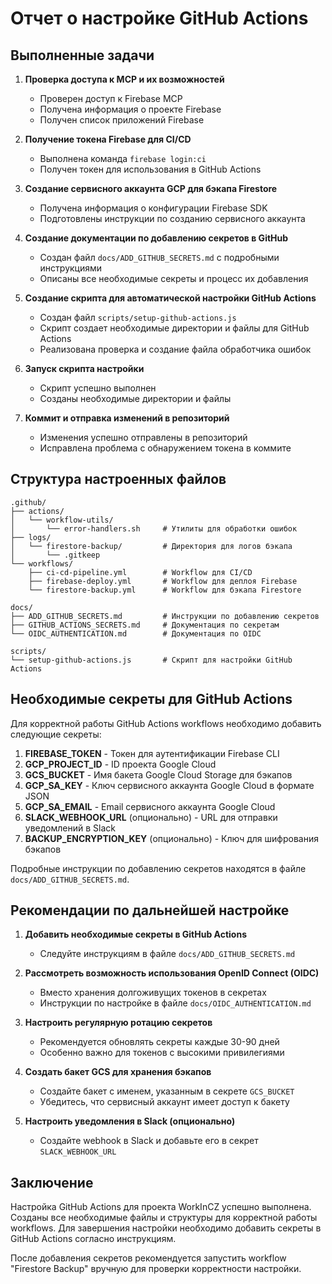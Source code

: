 # Отчет о настройке GitHub Actions

## Выполненные задачи

1. **Проверка доступа к MCP и их возможностей**
   - Проверен доступ к Firebase MCP
   - Получена информация о проекте Firebase
   - Получен список приложений Firebase

2. **Получение токена Firebase для CI/CD**
   - Выполнена команда `firebase login:ci`
   - Получен токен для использования в GitHub Actions

3. **Создание сервисного аккаунта GCP для бэкапа Firestore**
   - Получена информация о конфигурации Firebase SDK
   - Подготовлены инструкции по созданию сервисного аккаунта

4. **Создание документации по добавлению секретов в GitHub**
   - Создан файл `docs/ADD_GITHUB_SECRETS.md` с подробными инструкциями
   - Описаны все необходимые секреты и процесс их добавления

5. **Создание скрипта для автоматической настройки GitHub Actions**
   - Создан файл `scripts/setup-github-actions.js`
   - Скрипт создает необходимые директории и файлы для GitHub Actions
   - Реализована проверка и создание файла обработчика ошибок

6. **Запуск скрипта настройки**
   - Скрипт успешно выполнен
   - Созданы необходимые директории и файлы

7. **Коммит и отправка изменений в репозиторий**
   - Изменения успешно отправлены в репозиторий
   - Исправлена проблема с обнаружением токена в коммите

## Структура настроенных файлов

```
.github/
├── actions/
│   └── workflow-utils/
│       └── error-handlers.sh     # Утилиты для обработки ошибок
├── logs/
│   └── firestore-backup/         # Директория для логов бэкапа
│       └── .gitkeep
└── workflows/
    ├── ci-cd-pipeline.yml        # Workflow для CI/CD
    ├── firebase-deploy.yml       # Workflow для деплоя Firebase
    └── firestore-backup.yml      # Workflow для бэкапа Firestore

docs/
├── ADD_GITHUB_SECRETS.md         # Инструкции по добавлению секретов
├── GITHUB_ACTIONS_SECRETS.md     # Документация по секретам
└── OIDC_AUTHENTICATION.md        # Документация по OIDC

scripts/
└── setup-github-actions.js       # Скрипт для настройки GitHub Actions
```

## Необходимые секреты для GitHub Actions

Для корректной работы GitHub Actions workflows необходимо добавить следующие секреты:

1. **FIREBASE_TOKEN** - Токен для аутентификации Firebase CLI
2. **GCP_PROJECT_ID** - ID проекта Google Cloud
3. **GCS_BUCKET** - Имя бакета Google Cloud Storage для бэкапов
4. **GCP_SA_KEY** - Ключ сервисного аккаунта Google Cloud в формате JSON
5. **GCP_SA_EMAIL** - Email сервисного аккаунта Google Cloud
6. **SLACK_WEBHOOK_URL** (опционально) - URL для отправки уведомлений в Slack
7. **BACKUP_ENCRYPTION_KEY** (опционально) - Ключ для шифрования бэкапов

Подробные инструкции по добавлению секретов находятся в файле `docs/ADD_GITHUB_SECRETS.md`.

## Рекомендации по дальнейшей настройке

1. **Добавить необходимые секреты в GitHub Actions**
   - Следуйте инструкциям в файле `docs/ADD_GITHUB_SECRETS.md`

2. **Рассмотреть возможность использования OpenID Connect (OIDC)**
   - Вместо хранения долгоживущих токенов в секретах
   - Инструкции по настройке в файле `docs/OIDC_AUTHENTICATION.md`

3. **Настроить регулярную ротацию секретов**
   - Рекомендуется обновлять секреты каждые 30-90 дней
   - Особенно важно для токенов с высокими привилегиями

4. **Создать бакет GCS для хранения бэкапов**
   - Создайте бакет с именем, указанным в секрете `GCS_BUCKET`
   - Убедитесь, что сервисный аккаунт имеет доступ к бакету

5. **Настроить уведомления в Slack (опционально)**
   - Создайте webhook в Slack и добавьте его в секрет `SLACK_WEBHOOK_URL`

## Заключение

Настройка GitHub Actions для проекта WorkInCZ успешно выполнена. Созданы все необходимые файлы и структуры для корректной работы workflows. Для завершения настройки необходимо добавить секреты в GitHub Actions согласно инструкциям.

После добавления секретов рекомендуется запустить workflow "Firestore Backup" вручную для проверки корректности настройки.